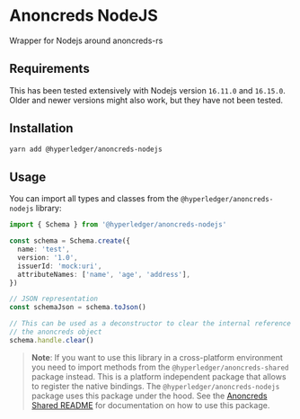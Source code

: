 # Anoncreds NodeJS

Wrapper for Nodejs around anoncreds-rs

## Requirements

This has been tested extensively with Nodejs version `16.11.0` and `16.15.0`.
Older and newer versions might also work, but they have not been tested.

## Installation

```sh
yarn add @hyperledger/anoncreds-nodejs
```

## Usage

You can import all types and classes from the `@hyperledger/anoncreds-nodejs` library:

```typescript
import { Schema } from '@hyperledger/anoncreds-nodejs'

const schema = Schema.create({
  name: 'test',
  version: '1.0',
  issuerId: 'mock:uri',
  attributeNames: ['name', 'age', 'address'],
})

// JSON representation
const schemaJson = schema.toJson()

// This can be used as a deconstructor to clear the internal reference to
// the anoncreds object
schema.handle.clear()
```

> **Note**: If you want to use this library in a cross-platform environment you need to import methods from the `@hyperledger/anoncreds-shared` package instead. This is a platform independent package that allows to register the native bindings. The `@hyperledger/anoncreds-nodejs` package uses this package under the hood. See the [Anoncreds Shared README](https://github.com/hyperledger/anoncreds-rs/tree/main/wrappers/javascript/anoncreds-shared/README.md) for documentation on how to use this package.
